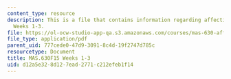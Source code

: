 ```yaml
---
content_type: resource
description: This is a file that contains information regarding affective computing
  Weeks 1-3.
file: https://ol-ocw-studio-app-qa.s3.amazonaws.com/courses/mas-630-affective-computing-fall-2015/d12a5e328d127ead2771c212efeb1f14_MITMAS_630F15_Weeks1-3.pdf
file_type: application/pdf
parent_uid: 777cede0-47d9-3091-8c4d-19f2747d785c
resourcetype: Document
title: MAS.630F15 Weeks 1-3
uid: d12a5e32-8d12-7ead-2771-c212efeb1f14
---
```

